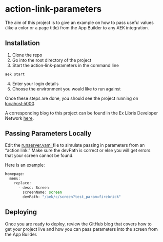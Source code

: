 # action-link-parameters

The aim of this project is to give an example on how to pass useful values (like a color or a page title) from the App Builder to any AEK integration.

## Installation
1. Clone the repo
2. Go into the root directory of the project
3. Start the action-link-parameters in the command line
```bash
aek start
```
4. Enter your login details
5. Choose the environment you would like to run against

Once these steps are done, you should see the project running on [locahost:5000](localhost:5000).

A corresponding blog to this project can be found in the Ex Libris Developer Network [here](https://developers.exlibrisgroup.com/blog/passing-parameters-to-the-aek-from-app-builder/). 

## Passing Parameters Locally
Edit the [runserver.yaml ](https://github.com/ExLibrisGroup/campusm-aek/tree/master/action-link-parameters/runserver.yaml) file to simulate passing in parameters from an “action link.” Make sure the devPath is correct or else you will get errors that your screen cannot be found.  

Here is an example:
```javascript
homepage:
  menu:
    replace:
      - desc: Screen
        screenName: screen
        devPath: "/aek/c/screen?test_param=firebrick"
```

## Deploying
Once you are ready to deploy, review the GitHub blog that covers how to get your project live and how you can pass parameters into the screen from the App Builder. 
